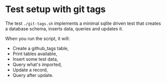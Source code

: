 # Test setup with git tags

The test `./git-tags.sh` implements a minimal sqlite driven test that
creates a database schema, inserts data, queries and updates it.

When you run the script, it will:

- Create a github_tags table,
- Print tables available,
- Insert some test data,
- Query what's imported,
- Update a record,
- Query after update.

